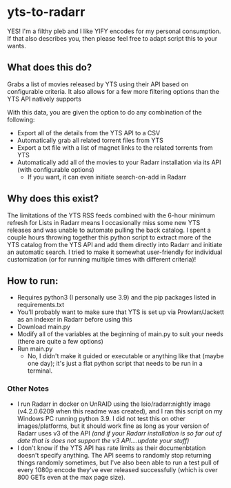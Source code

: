 # yts-to-radarr

YES! I'm a filthy pleb and I like YIFY encodes for my personal consumption. If that also describes you, then please feel free to adapt script this to your wants.

## What does this do?
Grabs a list of movies released by YTS using their API based on configurable criteria. It also allows for a few more filtering options than the YTS API natively supports
  
With this data, you are given the option to do any combination of the following:
- Export all of the details from the YTS API to a CSV
- Automatically grab all related torrent files from YTS
- Export a txt file with a list of magnet links to the related torrents from YTS
- Automatically add all of the movies to your Radarr installation via its API (with configurable options)
  - If you want, it can even initiate search-on-add in Radarr

## Why does this exist?
The limitations of the YTS RSS feeds combined with the 6-hour minimum refresh for Lists in Radarr means I occasionally miss some new YTS releases and was unable to automate pulling the back catalog. I spent a couple hours throwing together this python script to extract more of the YTS catalog from the YTS API and add them directly into Radarr and initiate an automatic search. I tried to make it somewhat user-friendly for individual customization (or for running multiple times with different criteria)!

## How to run:
- Requires python3 (I personally use 3.9) and the pip packages listed in requirements.txt
- You'll probably want to make sure that YTS is set up via Prowlarr/Jackett as an indexer in Radarr before using this
- Download main.py
- Modify all of the variables at the beginning of main.py to suit your needs (there are quite a few options)
- Run main.py
  - No, I didn't make it guided or executable or anything like that (maybe one day); it's just a flat python script that needs to be run in a terminal.

### Other Notes
- I run Radarr in docker on UnRAID using the lsio/radarr:nightly image (v4.2.0.6209 when this readme was created), and I ran this script on my Windows PC running python 3.9. I did not test this on other images/platforms, but it should work fine as long as your version of Radarr uses v3 of the API _(and if your Radarr installation is so far out of date that is does not support the v3 API....update your stuff)_
- I don't know if the YTS API has rate limits as their documenbtation doesn't specify anything. The API seems to randomly stop returning things randomly sometimes, but I've also been able to run a test pull of every 1080p encode they've ever released successfully (which is over 800 GETs even at the max page size).
